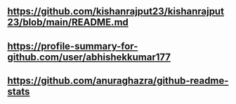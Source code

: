 ## https://github.com/kishanrajput23/kishanrajput23/blob/main/README.md

## https://profile-summary-for-github.com/user/abhishekkumar177

## https://github.com/anuraghazra/github-readme-stats
